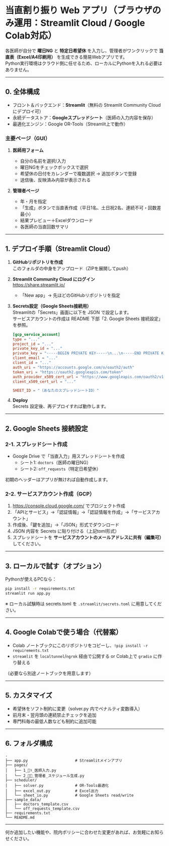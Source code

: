 # 当直割り振り Web アプリ（ブラウザのみ運用：Streamlit Cloud / Google Colab対応）

各医師が自分で **曜日NG** と **特定日希望休** を入力し、管理者がワンクリックで **当直表（Excel/A4印刷用）** を生成できる簡易Webアプリです。  
Python実行環境はクラウド側に任せるため、ローカルにPythonを入れる必要はありません。

---

## 0. 全体構成

- フロント＆バックエンド：**Streamlit**（無料の Streamlit Community Cloud にデプロイ可）
- 永続データストア：**Googleスプレッドシート**（医師の入力内容を保存）
- 最適化エンジン：Google OR-Tools（Streamlit上で動作）

### 主要ページ（GUI）
1. **医師用フォーム**  
   - 自分の名前を選択/入力  
   - 曜日NGをチェックボックスで選択  
   - 希望休の日付をカレンダーで複数選択 → 追加ボタンで登録  
   - 送信後、反映済み内容が表示される

2. **管理者ページ**  
   - 年・月を指定  
   - 「生成」ボタンで当直表作成（平日1名、土日祝2名、連続不可・回数差最小）  
   - 結果プレビュー＋Excelダウンロード  
   - 各医師の当直回数サマリ

---

## 1. デプロイ手順（Streamlit Cloud）

1. **GitHubリポジトリを作成**  
   このフォルダの中身をアップロード（ZIPを展開してpush）

2. **Streamlit Community Cloud にログイン**  
   https://share.streamlit.io/  
   - 「New app」→ 先ほどのGitHubリポジトリを指定

3. **Secrets設定（Google Sheets接続用）**  
   Streamlitの「Secrets」画面に以下を JSON で設定します。  
   サービスアカウントの作成は README 下部「2. Google Sheets 接続設定」を参照。

   ```toml
   [gcp_service_account]
   type = "..."
   project_id = "..."
   private_key_id = "..."
   private_key = "-----BEGIN PRIVATE KEY-----\n...\n-----END PRIVATE KEY-----\n"
   client_email = "..."
   client_id = "..."
   auth_uri = "https://accounts.google.com/o/oauth2/auth"
   token_uri = "https://oauth2.googleapis.com/token"
   auth_provider_x509_cert_url = "https://www.googleapis.com/oauth2/v1/certs"
   client_x509_cert_url = "..."

   SHEET_ID = "（あなたのスプレッドシートID）"
   ```

4. **Deploy**  
   Secrets 設定後、再デプロイすれば動作します。

---

## 2. Google Sheets 接続設定

### 2-1. スプレッドシート作成
- Google Drive で「当直入力」用スプレッドシートを作成
  - シート1: `doctors`（医師の曜日NG）
  - シート2: `off_requests`（特定日希望休）

初期のヘッダーはアプリが無ければ自動作成します。

### 2-2. サービスアカウント作成（GCP）
1. https://console.cloud.google.com/ でプロジェクト作成
2. 「APIとサービス」→「認証情報」→「認証情報を作成」→「サービスアカウント」
3. 作成後、「鍵を追加」→「JSON」形式でダウンロード
4. JSON 内容を Secrets に貼り付ける（上記toml形式）
5. スプレッドシートを **サービスアカウントのメールアドレスに共有（編集可）** してください。

---

## 3. ローカルで試す（オプション）

Pythonが使えるPCなら：

```bash
pip install -r requirements.txt
streamlit run app.py
```

※ ローカル試験時は secrets.toml を `.streamlit/secrets.toml` に用意してください。

---

## 4. Google Colabで使う場合（代替案）

- Colab ノートブックにこのリポジトリをコピーし、`!pip install -r requirements.txt`
- `streamlit` を `localtunnel`/`ngrok` 経由で公開する or Colab上で `gradio` に作り替える

（必要なら別途ノートブックを用意します）

---

## 5. カスタマイズ
- 希望休をソフト制約に変更（solver.py 内でペナルティ変数導入）
- 前月末・翌月頭の連続禁止チェックを追加
- 専門科毎の最低人数なども制約に追加可能

---

## 6. フォルダ構成

```
.
├── app.py                     # Streamlitメインアプリ
├── pages/
│   ├── 1_👨‍⚕️_医師入力.py
│   └── 2_🧑‍💼_管理者_スケジュール生成.py
├── scheduler/
│   ├── solver.py              # OR-Tools最適化
│   ├── excel_out.py           # Excel出力
│   └── sheet_io.py            # Google Sheets read/write
├── sample_data/
│   ├── doctors_template.csv
│   └── off_requests_template.csv
├── requirements.txt
└── README.md
```

---

何か追加したい機能や、院内ポリシーに合わせた変更があれば、お気軽にお知らせください。
